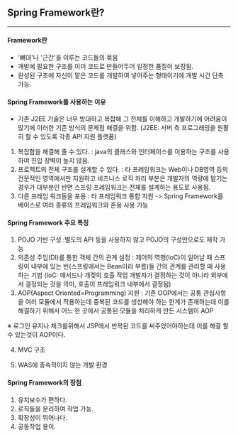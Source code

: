 ## Spring Framework란?
---
#### Framework란
* '뼈대'나 '근간'을 이루는 코드들의 묶음
* 개발에 필요한 구조를 이미 코드로 만들어두어 일정한 품질이 보장됨.
* 완성된 구조에 자신이 맡은 코드를 개발하여 넣어주는 형태이기에 개발 시간 단축 가능.

#### Spring Framework를 사용하는 이유
* 기존 J2EE 기술은 너무 방대하고 복잡해 그 전체를 이해하고 개발하기에 어려움이 많기에 이러한 기존 방식의 문제점 해결을 위함.
(J2EE: 서버 측 프로그래밍을 원활히 할 수 있도록 각종 API 지원 플랫폼)

1. 복잡함을 해결해 줄 수 있다.
: java의 클래스와 인터페이스를 이용하는 구조를 사용하여 진입 장벽이 높지 않음.
2. 프로젝트의 전체 구조를 설계할 수 있다.
: 타 프레임워크는 Web이나 DB영역 등의 전문적인 영역에서만 지원하고 비즈니스 로직 처리 부분은 개발자의 역량에 맡기는 경우가 대부분인 반면 스프링 프레임워크는 전체를 설계하는 용도로 사용됨.
3. 다른 프레임 워크들을 포용
: 타 프레임워크 통합 지원 -> Spring Framework를 베이스로 여러 종류의 프레임워크와 혼용 사용 가능

#### Spring Framework 주요 특징
1. POJO 기반 구성
:별도의 API 등을 사용하지 않고 POJO의 구성만으로도 제작 가능
2. 의존성 주입(DI)를 통한 객체 간의 관계 설정
: 제어의 역행(IoC)이 일어날 때 스프링이 내부에 있는 빈(스프링에서는 Bean이라 부름)들 간의 관계를 관리할 때 사용하는 기법
(IoC: 매서드나 개겣의 호출 작업 개발자가 결정하는 것이 아니라 외부에서 결정되는 것을 의미, 호출이 프레임워크 내부에서 결정됨)
3. AOP(Aspect Oriented=Programming) 지원
: 기존 OOP에서는 공통 관심사항을 여러 모듈에서 적용하는데 중복된 코드를 생성해야 하는 한계가 존재하는데 이를 해결하기 위해서 어느 한 곳에서 공통된 모듈을 처리하게 만든 시스템이 AOP

※ 로그인 유지나 체크를위해서 JSP에서 반복된 코드를 써주었어야하는데 이를 해결 할 수 있는것이 AOP이다.

4. MVC 구조

5. WAS에 종속적이지 않는 개발 환경

#### Spring Framework의 장점
1. 유지보수가 편하다.
2. 로직들을 분리하여 작업 가능.
3. 확장성이 뛰어나다.
4. 공동작업 용이.
